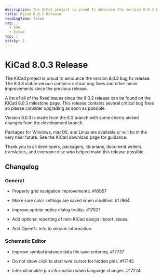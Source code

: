 ```yaml
---
description: The KiCad project is proud to announce the version 8.0.3 bug fix release. The 8.0.3 stable version contains critical bug fixes and other minor improvements since the previous release.
title: KiCad 8.0.3 Release
readingTime: false
tag:
  - EDA
  - KiCad
top: 1
sticky: 2
---
```


# KiCad 8.0.3 Release

The KiCad project is proud to announce the version 8.0.3 bug fix release. The 8.0.3 stable version contains critical bug fixes and other minor improvements since the previous release.

A list of all of the fixed issues since the 8.0.2 release can be found on the KiCad 8.0.3 milestone page. This release contains several critical bug fixes so please consider upgrading as soon as possible.

Version 8.0.3 is made from the 8.0 branch with some cherry picked changes from the development branch.

Packages for Windows, macOS, and Linux are available or will be in the very near future. See the KiCad download page for guidance.

Thank you to all developers, packagers, librarians, document writers, translators, and everyone else who helped make this release possible.

## Changelog

### General

- Property grid navigation improvements. #16957

- Make sure color settings are saved when modified. #17864

- Improve update notice dialog tooltip. #17927

- Add optional reporting of non-KiCad design import issues.

- Add OpenGL info to version information.

### Schematic Editor

- Improve symbol instance data file save ordering. #17737

- Do not show click to start wire cursor for hidden pins. #17145

- Internationalize pin information when language changes. #17224
